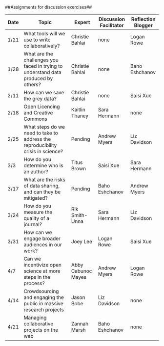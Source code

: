 ##Assignments for discussion exercises##

Date | Topic | Expert | Discussion Facilitator | Reflection Blogger
----|-----|----|-----|------
1/21|What tools will we use to write collaboratively? | Christie Bahlai | none | Logan Rowe
1/28|What are the challenges you faced in trying to understand data produced by others?|Christie Bahlai| none | Baho Eshchanov
2/11|How can we save the grey data?| Christie Bahlai | none | Saisi Xue
2/18|Open Licencing and Creative Commons| Kaitlin Thaney |Sara Hermann |none
2/25|What steps do we need to take to address the reproducibility crisis in science? | Pending |Andrew Myers | Liz Davidson
3/3| How do you determine who is an author?|Titus Brown |Saisi Xue |Sara Hermann
3/17|What are the risks of data sharing, and can they be mitigated? |Pending |Baho Eshchanov |Andrew Myers
3/24|How do you measure the quality of a journal? |Rik Smith-Unna |Sara Hermann | Liz Davidson
3/31|How can we engage broader audiences in our work? |Joey Lee |Logan Rowe | Saisi Xue
4/7|Can we incentivize open science at more steps in the process? | Abby Cabunoc Mayes |Andrew Myers |Logan Rowe
4/14|Crowdsourcing and engaging the public in massive research projects | Jason Bobe |Liz Davidson | none
4/21| Managing collaborative projects on the web| Zannah Marsh |Baho Eshchanov |none
